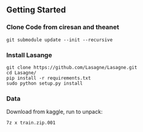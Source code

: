 ## Getting Started

### Clone Code from ciresan and theanet

`git submodule update --init --recursive`

### Install Lasange

```
git clone https://github.com/Lasagne/Lasagne.git
cd Lasagne/
pip install -r requirements.txt
sudo python setup.py install
```

### Data

Download from kaggle, run to unpack:

`7z x train.zip.001`
